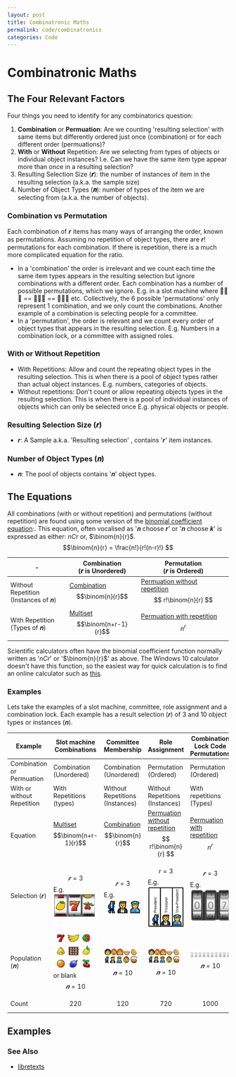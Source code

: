 ```yaml
---
layout: post
title: Combinatronic Maths
permalink: code/combinatronics
categories: Code
---
```


# Combinatronic  Maths

## The Four Relevant Factors

Four things you need to identify for any combinatorics question:

1. __Combination__ or __Permuation__: Are we counting 'resulting selection' with same items but differently ordered just once (combination) or for each different order (permuations)?
2. __With__ or __Without__ Repetition: Are we selecting from types of objects or individual object instances? I.e. Can we have the same item type appear more than once in a resulting selection?
4. Resulting Selection Size (__𝒓__): the number of instances of item in the resulting selection (a.k.a. the sample size)
3. Number of Object Types (__𝒏__): number of types of the item we are selecting from (a.k.a. the number of objects).

### Combination vs Permutation  

Each combination of 𝒓 items has many ways of arranging the order, known as permutations. Assuming no repetition of object types, there are 𝒓! permutations for each combination. If there is repetition, there is a much more complicated equation for the ratio.

- In a 'combination' the order is irrelevant and we count each time the same item types appears in the resulting selection but ignore combinations with a different order. Each combination has a number of possible permutations, which we ignore. E.g. in a slot machine where 🍇🍍🍊 == 🍍🍇🍊 == 🍍🍊🍇 etc.  Collectively, the 6 possible 'permutations' only represent 1 combination, and we only count the combinations. Another example of a combination is selecting people for a committee.
- In a 'permutation', the order is relevant and we count every order of object types that appears in the resulting selection. E.g. Numbers in a combination lock, or a committee with assigned roles.

### With or Without Repetition

- With Repetitions: Allow and count the repeating object types in the resulting selection. This is when there is a pool of object types rather than actual object instances. E.g. numbers, categories of objects.
- Without repetitions: Don't count or allow repeating objects types in the resulting selection.  This is when there is a pool of individual instances of objects which can only be selected once E.g. physical objects or people.

### Resulting Selection Size (𝒓)

- 𝒓: A Sample a.k.a. 'Resulting selection' ,  contains '𝒓' item instances.

### Number of Object Types (𝒏)

- 𝒏: The pool of objects contains '𝒏' object types.

## The Equations

All combinations (with or without repetition) and permutations (without repetition) are found using some version of the [binomial coefficient equation](https://en.wikipedia.org/wiki/Binomial_coefficient):. This equation, often vocalised as '𝒏 choose 𝒓' or '𝒏 choose 𝒌' is expressed as either: $nCr$ or, $\binom{n}{r}$.
$$\binom{n}{r} = \frac{n!}{r!(n-r)!} $$

-| Combination<br>(𝒓 is Unordered) | Permutation<br>(𝒓 is Ordered)
 -|-|-
Without Repetition<br>(Instances of 𝒏)| [Combination](https://en.wikipedia.org/wiki/Combination#Number_of_k-combinations) $$\binom{n}{r}$$| [Permuation without repetition](https://en.wikipedia.org/wiki/Permutation#Permutations_without_repetitions) $$ r!\binom{n}{r} $$
With Repetition<br>(Types of 𝒏)| [Multiset](https://en.wikipedia.org/wiki/Multiset#Counting_multisets)  $$\binom{n+r-1}{r}$$ | [Permuation with repetition](https://en.wikipedia.org/wiki/Permutation#Permutations_with_repetition)$$ n^r $$

Scientific calculators often have the binomial coefficient function normally written as '$nCr$' or '$\binom{n}{r}$' as above.  The Windows 10 calculator doesn't have this function, so the easiest way for quick calculation is to find an online calculator such as [this](https://www.omnicalculator.com/math/binomial-coefficient).

### Examples

Lets take the examples of a slot machine, committee, role assignment and a combination lock. Each example has a result selection (𝒓) of 3 and 10 object types or instances (𝒏).

Example | Slot machine Combinations | Committee Membership | Role Assignment | Combination Lock Code Permutations
-|-|-|-|-
Combination or Permuation | Combination (Unordered) | Combination (Unordered)|Permutation (Ordered) |Permutation (Ordered)
With or without Repetition | With Repetitions (types) | Without Repetitions (Instances) | Without Repetitions (Instances) |With repetitions (Types)
Equation | [Multiset](https://en.wikipedia.org/wiki/Multiset#Counting_multisets) $$\binom{n+r-1}{r}$$ | [Combination](https://en.wikipedia.org/wiki/Combination#Number_of_k-combinations) $$\binom{n}{r}$$ | [Permuation without repetition](https://en.wikipedia.org/wiki/Permutation#Permutations_without_repetitions)$$ r!\binom{n}{r} $$ | [Permuation with repetition](https://en.wikipedia.org/wiki/Permutation#Permutations_with_repetition) $$ n^r $$
Selection (𝒓) | $$𝒓=3$$ E.g. <br> ![](../assets/20220831035806.png)|$$𝒓=3$$ E.g. <br>![](../assets/20220831050703.png)|$$r=3$$ E.g. <br> ![](../assets/20220831051434.png) |$$𝒓 = 3$$ E.g. <br>![](../assets/20220831055329.png)
Population (𝒏) | ![](../assets/20220831041049.png) or blank$$𝒏=10$$ | ![](../assets/20220831055814.png)$$𝒏=10$$| ![](../assets/20220831055814.png)$$𝒏=10$$|![](../assets/20220831041857.png)$$𝒏=10$$
Count |  $$220$$ |  $$120$$| $$720$$ | $$1000$$


## Examples

### See Also

- [libretexts](https://math.libretexts.org/Courses/Monroe_Community_College/MTH_220_Discrete_Math/7%3A_Combinatorics/7.5%3A_Combinations_WITH_Repetitions)
